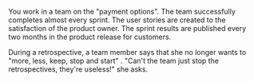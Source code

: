 You work in a team on the &quot;payment options&quot;. The team successfully completes almost every sprint. The user stories are created to the satisfaction of the product owner. The sprint results are published every two months in the product release for customers.

During a retrospective, a team member says that she no longer wants to &quot;more, less, keep, stop and start&quot; . &quot;Can't the team just stop the retrospectives, they're useless!&quot; she asks.
